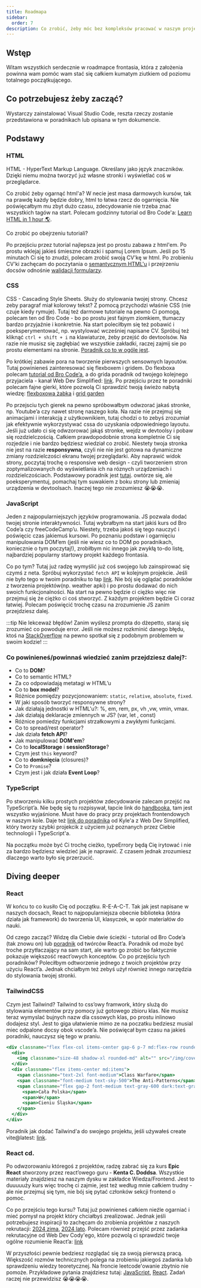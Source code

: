 ```yaml
---
title: Roadmapa
sidebar:
  order: 7
description: Co zrobić, żeby móc bez kompleksów pracować w naszym projekcie
---
```


## Wstęp

Witam wszystkich serdecznie w roadmapce frontasia, która z założenia powinna wam pomóc wam stać się całkiem kumatym ziutkiem od poziomu totalnego początkującego.

## Co potrzebujesz żeby zacząć?

Wystarczy zainstalować Visual Studio Code, reszta rzeczy zostanie przedstawiona w poradnikach lub opisana w tym dokumencie.

## Podstawy

### HTML

HTML - HyperText Markup Language. Określany jako język znaczników. Dzięki niemu można tworzyć już własne stronki i wyświetlać coś w przeglądarce.

Co zrobić żeby ogarnąć html'a? W necie jest masa darmowych kursów, tak na prawdę każdy będzie dobry, html to łatwa rzecz do ogarnięcia. Nie poświęcałbym mu zbyt dużo czasu, zdecydowanie nie trzeba znać wszystkich tagów na start. Polecam godzinny tutorial od Bro Code'a: [Learn HTML in 1 hour 🌎](https://www.youtube.com/watch?v=HD13eq_Pmp8).

Co zrobić po obejrzeniu tutoriali?

Po przejściu przez tutorial najlepsza jest po prostu zabawa z html'em. Po prostu wklejaj jakieś śmieszne obrazki i spamuj Lorem Ipsum. Jeśli po 15 minutach Ci się to znudzi, polecam zrobić swoją CV'kę w html. Po zrobieniu CV'ki zachęcam do poczytania o [semantycznym HTML'u](https://cs.fyi/guide/writing-semantic-html) i przejrzeniu docsów odnośnie [walidacji formularzy](https://developer.mozilla.org/en-US/docs/Learn_web_development/Extensions/Forms/Form_validation).

### CSS

CSS - Cascading Style Sheets. Służy do stylowania twojej strony. Chcesz zeby paragraf miał kolorowy tekst? Z pomocą przychodzi właśnie CSS (nie czuje kiedy rymuje). Tutaj też darmowe tutoriale na pewno Ci pomogą, polecam ten od Bro Code - bo po prostu jest fajnym ziomkiem, tłumaczy bardzo przyjaźnie i konkretnie. Na start poleciłbym się też pobawić i poeksperymentować, np. wystylować wcześniej napisane CV. Spróbuj też kliknąć `ctrl + shift + i` na klawiaturze, żeby przejść do devtoolsów. Na razie nie musisz się zagłębiać we wszystkie zakładki, raczej zajmij sie po prostu elementami na stronie. [Poradnik co to w ogóle jest](https://www.youtube.com/watch?v=fxplz32rgEQ).

Po krótkiej zabawie pora na tworzenie pierwszych sensownych layoutów. Tutaj powinieneś zainteresować się flexboxem i gridem. Do flexboxa polecam [tutorial od Bro Code’a](https://www.youtube.com/watch?v=GteJWhCikCk), a do grida poradnik od twojego kolejnego przyjaciela - kanał Web Dev Simplified: [link](https://www.youtube.com/watch?v=9zBsdzdE4sM). Po przejściu przez te poradniki polecam fajne gierki, które pozwolą Ci sprawdzić twoją świeżo nabytą wiedzę: [flexboxowa żabka](https://flexboxfroggy.com/#pl) i [grid garden](https://cssgridgarden.com/#pl)

Po przejsciu tych gierek na pewno spróbowałbym odwzorać jakaś stronke, np. Youtube’a czy nawet stronę naszego koła. Na razie nie przejmuj się animacjami i interakcją z użytkownikiem, tutaj chodzi o to zebyś zrozumiał jak efektywnie wykorzystywać cssa do uzyskania odpowiedniego layoutu. Jeśli już udało ci się odwzorować jakąś stronke, wejdz w devtoolsy i pobaw się rozdzielczością. Całkiem prawdopodobnie strona kompletnie Ci się rozjedzie i nie bardzo będziesz wiedział co zrobić. Niestety twoja stronka nie jest na razie **responsywna**, czyli nie nie jest gotowa na dynamiczne zmiany rozdzielczości ekranu twojej przeglądarki. Aby naprawić widok strony, poczytaj trochę o responsive web design - czyli tworzeniem stron zoptymalizowanych do wyświetlania ich na róznych urządzeniach i rozdzielczościach. Podstawowy poradnik jest [tutaj](https://www.youtube.com/watch?v=K24lUqcT0Ms). owtórze się, ale poeksperymentuj, pomachaj tym suwakiem z boku strony lub zmieniaj urządzenia w devtoolsach. Inaczej tego nie zrozumiesz 😭😭😭.

### JavaScript

Jeden z najpopularniejszych języków programowania. JS pozwala dodać twojej stronie interaktywności. Tutaj wybrałbym na start jakiś kurs od Bro Code’a czy freeCodeCamp’u. Niestety, trzeba jakoś się tego nauczyć i poświęcic czas jakiemuś kursowi. Po poznaniu podstaw i ogarnięciu manipulowania DOM’em (jeśli nie wiesz co to DOM po poradnikach, koniecznie o tym poczytaj!), zrobiłbym nic innego jak zwykłą to-do listę, najbardziej popularny startowy projekt każdego frontasia.

Co po tym? Tutaj już radzę wymyślić już coś swojego lub zainspirować się czymś z neta. Spróbuj wykorzystać `fetch API` w kolejnym projekcie. Jeśli nie było tego w twoim poradniku to łap [link](https://www.youtube.com/watch?v=37vxWr0WgQk). Nie bój się oglądać poradników z tworzenia projektów(np. weather apki) i po prostu dodawać do nich swoich funkcjonalności. Na start na pewno będzie ci ciężko więc nie przejmuj się że ciężko ci coś stworzyć. Z każdym projektem będzie Ci coraz łatwiej. Polecam poświęcić trochę czasu na zrozumienie JS zanim przejdziesz dalej.

:::tip
Nie lekceważ błędów! Zanim wyślesz prompta do dżepetto, staraj się zrozumieć co powoduje error. Jeśli nie możesz rozkminić danego błędu, ktoś na [StackOverflow](https://stackoverflow.com/questions) na pewno spotkał się z podobnym problemem w swoim kodzie!
:::

### Co powinieneś/powinnaś wiedzieć zanim przejdziesz dalej?:

- Co to **DOM**?
- Co to semantic HTML?
- Za co odpowiadają metatagi w HTML’u
- Co to **box model**?
- Różnice pomiędzy pozycjonowaniem: `static`, `relative`, `absolute`, `fixed`.
- W jaki sposób tworzyć responsywne strony?
- Jak działają jednostki w HTML'u?: %, em, rem, px, vh ,vw, vmin, vmax.
- Jak działają deklaracje zmiennych w JS? (var, let , const)
- Różnice pomiedzy funkcjami strzałkowymi a zwykłymi funkcjami.
- Co to spread/rest operator?
- Jak działa **fetch API**?
- Jak manipulować **DOM'em**?
- Co to **localStorage** i **sessionStorage**?
- Czym jest `this` keyword?
- Co to **domknięcia** (closures)?
- Co to `Promise`?
- Czym jest i jak działa **Event Loop**?

### TypeScript

Po stworzeniu kilku prostych projektów zdecydowanie zalecam przejść na TypeScript’a. Nie będę się tu rozpisywał, łapcie link do [handbooka](https://www.typescriptlang.org/docs/handbook/intro.html), tam jest wszystko wyjaśnione. Must have do pracy przy projektach frontendowych w naszym kole. Daje też [link do poradnika](https://www.youtube.com/watch?v=jBmrduvKl5w) od Kyle'a z Web Dev Simplified, który tworzy szybki projekcik z użyciem już poznanych przez Ciebie technologii i TypeScript'a.

Na początku może być Ci trochę cieżko, typeErrory będą Cię irytować i nie za bardzo będziesz wiedzieć jak je naprawić. Z czasem jednak zrozumiesz dlaczego warto było się przerzucić.

## Diving deeper

### React

W końcu to co kusiło Cię od początku. R-E-A-C-T. Tak jak jest napisane w naszych docsach, React to najpopularniejsza obecnie biblioteka (która działa jak framework) do tworzenia UI, klasyczek, w opór materiałów do nauki.

Od czego zacząć? Widzę dla Ciebie dwie ścieżki - tutorial od Bro Code’a (tak znowu on) lub [poradnik](https://react.dev/learn) od twórców React’a. Poradnik od może być troche przytłaczający na sam start, ale warto go zrobić bo faktycznie pokazuje większość react’owych konceptów. Co po przejściu tych poradników? Poleciłbym odtworzenie jednego z twoich projektów przy użyciu React’a. Jednak chciałbym też zebyś użył również innego narzędzia do stylowania twojej stronki.

### TailwindCSS

Czym jest Tailwind? Tailwind to css’owy framwork, który slużą do stylowania elementów przy pomocy już gotowego zbioru klas. Nie musisz teraz wymyslać bujnych nazw dla cssowych klas, po prostu inlinowo dodajesz styl. Jest to giga ułatwienie mimo ze na poczatku bedziesz musial miec odpalone docsy obok vscode’a. Nie poświęcał bym czasu na jakieś poradniki, nauczysz się tego w praniu.

```jsx
<div classname="flex flex-col items-center gap-6 p-7 md:flex-row rounded-2xl">
  <div>
    <img classname="size-48 shadow-xl rounded-md" alt="" src="/img/cover.png" />
  </div>
  <div classname="flex items-center md:items">
    <span classname="text-2xl font-medium">Class Warfare</span>
    <span classname="font-medium text-sky-500">The Anti-Patterns</span>
    <span classname="flex gap-2 font-medium text-gray-600 dark:text-gray-400">
      <span>Cała Polska</span>
      <span>W</span>
      <span>Cieniu Śląska</span>
    </span>
  </div>
</div>
```

Poradnik jak dodać Tailwind'a do swojego projektu, jeśli używałeś create vite@latest: [link](https://www.youtube.com/watch?v=sHnG8tIYMB4).

### React cd.

Po odwzorowaniu któregoś z projektów, radzę zabrać się za kurs **Epic React** stworzony przez react’owego guru - **Kenta C. Doddsa**. Wszystkie materiały znajdziesz na naszym dysku w zakładce Wiedza/Frontend. Jest to duuuuuży kurs więc trochę ci zajmie, jest też według mnie całkiem trudny - ale nie przejmuj się tym, nie bój się pytać członków sekcji frontend o pomoc.

Co po przejściu tego kursu? Tutaj już powinieneś całkiem nieźle ogarniać i mieć pomysł na projekt który chciałbyś zrealizować. Jednak jeśli potrzebujesz inspiracji to zachęcam do zrobienia projektów z naszych rekrutacji: [2024 zima](https://github.com/Solvro/rekrutacja-wiosna-2024/blob/main/frontend.md), [2024 lato](https://github.com/Solvro/rekrutacja/blob/main/frontend.md). Polecam również przejść przez zadanka rekrutacyjne od Web Dev Cody'ego, które pozwolą ci sprawdzić twoje ogólne rozumienie React’a: [link](https://www.youtube.com/playlist?list=PL6x5Q-Sj_Bla3_wMqhETxMBjFml0XJNPI)

W przyszłości pewnie bedziesz rozglądać się za swoją pierwszą pracą. Większość rozmów technicznych polega na zrobieniu jakiegoś zadanka lub sprawdzeniu wiedzy teoretycznej. Na froncie leetcode'owanie zbytnio nie pomoże. Przykładowe pytania znajdziesz tutaj: [JavaScript](https://github.com/sudheerj/javascript-interview-questions), [React](https://github.com/sudheerj/reactjs-interview-questions). Zadań raczej nie przewidzisz 😭😭😭😭.

